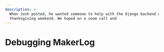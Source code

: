 ```yaml
---
description: >-
  When Josh posted, he wanted someone to help with the Django backend over
  thanksgiving weekend. We hoped on a zoom call and
---
```


# Debugging MakerLog

